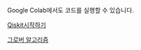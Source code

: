 Google Colab에서도 코드를 실행할 수 있습니다. 

[Qiskit시작하기](https://colab.research.google.com/drive/1y8ZGbiemLKqyo3D5gINwWMWLyyv4FInq?usp=sharing) 

[그로버 알고리즘](https://colab.research.google.com/drive/1qOJhYL2QN0fVJa_eDgl4RRaSOO5Ib9cr?usp=sharing)